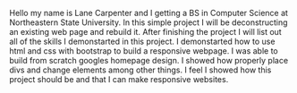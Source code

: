 Hello my name is Lane Carpenter and I getting a BS in Computer Science at Northeastern State University. In this simple project I will be deconstructing an existing web page and rebuild it. 
After finishing the project I will list out all of the skills I demonstarted in this project. I demonstarted how to use html and css with bootstrap to build a responsive webpage. I was able to build from scratch googles homepage design. I showed how properly place divs and change elements among other things. I feel I showed how this project should be and that I can make responsive websites.